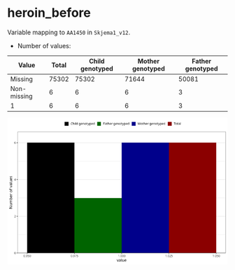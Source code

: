 # heroin_before
Variable mapping to `AA1450` in `Skjema1_v12`.
- Number of values:

| Value | Total | Child genotyped | Mother genotyped | Father genotyped |
| ----- | ----- | --------------- | ---------------- | ---------------- |
| Missing | 75302 | 75302 | 71644 | 50081 |
| Non-missing | 6 | 6 | 6 | 3 |
| 1 | 6 | 6 | 6 | 3 |



![](heroin_before_n.png)



